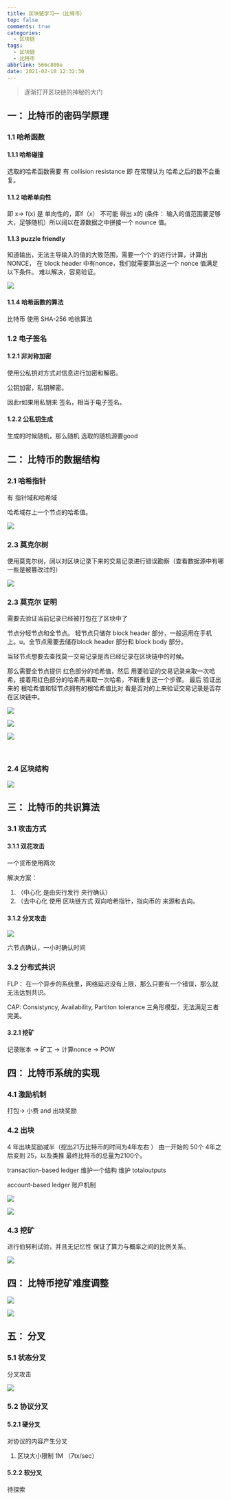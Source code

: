 ```yaml
---
title: 区块链学习一（比特币）
top: false
comments: true
categories:
  - 区块链
tags:
  - 区块链
  - 比特币
abbrlink: 566c809e
date: 2021-02-10 12:32:30
---
```


> 逐渐打开区块链的神秘的大门

<!--more--->

## 一： 比特币的密码学原理

### 1.1  哈希函数

#### 1.1.1  哈希碰撞

选取的哈希函数需要 有 collision resistance  即 在常理认为 哈希之后的数不会重复。

#### 1.1.2 哈希单向性

即 x-> f(x)  是 单向性的，即f（x） 不可能 得出 x的  (条件： 输入的值范围要足够大，足够随机）所以阔以在源数据之中拼接一个 nounce 值。

#### 1.1.3  puzzle friendly

知道输出，无法主导输入的值的大致范围，需要一个个 的进行计算，计算出NONCE， 在 block header 中有nonce，我们就需要算出这一个 nonce 值满足以下条件。 难以解决，容易验证。

![](https://photo.jomeswang.top/20210210142642.png)

####   1.1.4 哈希函数的算法

比特币 使用 SHA-256 哈徐算法



### 1.2  电子签名

#### 1.2.1  非对称加密

使用公私钥对方式对信息进行加密和解密。

公钥加密，私钥解密。

因此r如果用私钥来 签名，相当于电子签名。



#### 1.2.2  公私钥生成

生成的时候随机，那么随机 选取的随机源要good



## 二： 比特币的数据结构

### 2.1  哈希指针

有 指针域和哈希域

哈希域存上一个节点的哈希值。

![](https://photo.jomeswang.top/20210210144026.png)



### 2.3 莫克尔树

使用莫克尔树，阔以对区块记录下来的交易记录进行错误勘察（查看数据源中有哪一些是被篡改过的）

![](https://photo.jomeswang.top/20210210144453.png)

### 2.3   莫克尔 证明

需要去验证当前记录已经被打包在了区块中了

节点分轻节点和全节点。 轻节点只储存 block header 部分，一般运用在手机上。u。全节点需要去储存block header 部分和 block body 部分。

当轻节点想要去查找莫一交易记录是否已经记录在区块链中的时候。

那么需要全节点提供 红色部分的哈希值，然后 用要验证的交易记录来取一次哈希，接着用红色部分的哈希再来取一次哈希，不断重复这一个步骤。 最后 验证出来的 根哈希值和轻节点拥有的根哈希值比对 看是否对的上来验证交易记录是否存在区块链中。

![](https://photo.jomeswang.top/20210210145107.png)

![](https://photo.jomeswang.top/20210210211822.png)

![](https://photo.jomeswang.top/20210210211850.png)

​     

### 2.4 区块结构

![](https://photo.jomeswang.top/20210210165809.png)

## 三： 比特币的共识算法

### 3.1 攻击方式

#### 3.1.1  双花攻击

一个货币使用两次

解决方案：

1. （中心化  是由央行发行 央行确认）
2. （去中心化  使用 区块链方式 双向哈希指针，指向币的 来源和去向。

#### 3.1.2 分叉攻击

![](https://photo.jomeswang.top/20210210190636.png)

六节点确认，一小时确认时间

 

### 3.2 分布式共识

FLP： 在一个异步的系统里，网络延迟没有上限，那么只要有一个错误，那么就无法达到共识。

CAP: Consistyncy, Availability, Partiton tolerance 三角形模型，无法满足三者完美。

#### 3.2.1 挖矿

记录账本 -> 矿工 -> 计算nonce -> POW 





## 四： 比特币系统的实现

### 4.1  激励机制

打包-> 小费 and 出块奖励

### 4.2 出块 

4 年出块奖励减半（挖出21万比特币的时间为4年左右 ） 由一开始的 50个   4年之后变到 25，以及类推 最终比特币的总量为2100个。

transaction-based ledger 维护一个结构 维护 totaloutputs

account-based ledger 账户机制

![](https://photo.jomeswang.top/20210210183435.png)

![](https://photo.jomeswang.top/20210210185624.png)

### 4.3  挖矿

进行伯努利试验，并且无记忆性   保证了算力与概率之间的比例关系。

![](https://photo.jomeswang.top/20210210185206.png)



## 四： 比特币挖矿难度调整



![](https://photo.jomeswang.top/20210210211015.png)

 ![](https://photo.jomeswang.top/20210210214129.png) 

 



## 五： 分叉

### 5.1 状态分叉

分叉攻击



![](https://photo.jomeswang.top/20210210232019.png)

### 5.2 协议分叉

#### 5.2.1 硬分叉

对协议的内容产生分叉

1. 区块大小限制 1M （7tx/sec）

#### 5.2.2 软分叉

待探索





